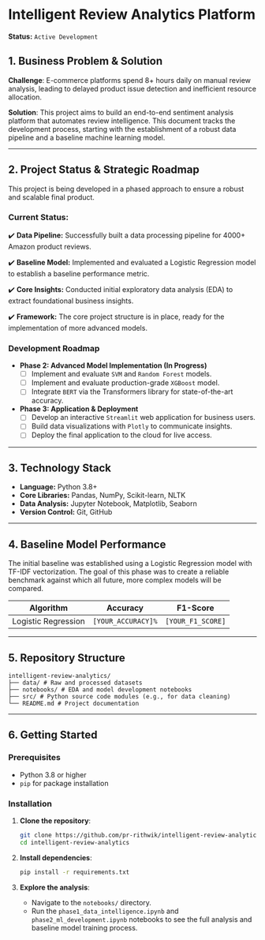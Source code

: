 # Intelligent Review Analytics Platform 
**Status:** `Active Development`

## 1. Business Problem & Solution
**Challenge**: E-commerce platforms spend 8+ hours daily on manual review analysis, leading to delayed product issue detection and inefficient resource allocation.

**Solution**: This project aims to build an end-to-end sentiment analysis platform that automates review intelligence. This document tracks the development process, starting with the establishment of a robust data pipeline and a baseline machine learning model.

---

## 2. Project Status & Strategic Roadmap

This project is being developed in a phased approach to ensure a robust and scalable final product.

### **Current Status:**
✔️ **Data Pipeline:** Successfully built a data processing pipeline for 4000+ Amazon product reviews.

✔️ **Baseline Model:** Implemented and evaluated a Logistic Regression model to establish a baseline performance metric.

✔️ **Core Insights:** Conducted initial exploratory data analysis (EDA) to extract foundational business insights.

✔️ **Framework:** The core project structure is in place, ready for the implementation of more advanced models.

### **Development Roadmap**

-   **Phase 2: Advanced Model Implementation (In Progress)**
    -   [ ] Implement and evaluate `SVM` and `Random Forest` models.
    -   [ ] Implement and evaluate production-grade `XGBoost` model.
    -   [ ] Integrate `BERT` via the Transformers library for state-of-the-art accuracy.

-   **Phase 3: Application & Deployment**
    -   [ ] Develop an interactive `Streamlit` web application for business users.
    -   [ ] Build data visualizations with `Plotly` to communicate insights.
    -   [ ] Deploy the final application to the cloud for live access.

---

## 3. Technology Stack 

-   **Language:** Python 3.8+
-   **Core Libraries:** Pandas, NumPy, Scikit-learn, NLTK
-   **Data Analysis:** Jupyter Notebook, Matplotlib, Seaborn
-   **Version Control:** Git, GitHub

---

## 4. Baseline Model Performance

The initial baseline was established using a Logistic Regression model with TF-IDF vectorization. The goal of this phase was to create a reliable benchmark against which all future, more complex models will be compared.

| Algorithm           | Accuracy         | F1-Score       |
| ------------------- | ---------------- | -------------- |
| Logistic Regression | `[YOUR_ACCURACY]%` | `[YOUR_F1_SCORE]` |

---

## 5. Repository Structure

```
intelligent-review-analytics/
├── data/ # Raw and processed datasets
├── notebooks/ # EDA and model development notebooks
├── src/ # Python source code modules (e.g., for data cleaning)
└── README.md # Project documentation
```


---

## 6. Getting Started

### **Prerequisites**
- Python 3.8 or higher
- `pip` for package installation

### **Installation**
1.  **Clone the repository**:
    ```bash
    git clone https://github.com/pr-rithwik/intelligent-review-analytics.git
    cd intelligent-review-analytics
    ```

2.  **Install dependencies**:
    ```bash
    pip install -r requirements.txt
    ```

3.  **Explore the analysis**:
    -   Navigate to the `notebooks/` directory.
    -   Run the `phase1_data_intelligence.ipynb` and `phase2_ml_development.ipynb` notebooks to see the full analysis and baseline model training process.
